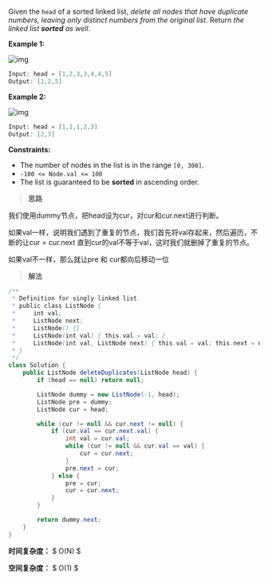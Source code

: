 Given the `head` of a sorted linked list, *delete all nodes that have duplicate numbers, leaving only distinct numbers from the original list*. Return *the linked list **sorted** as well*.

 

**Example 1:**

![img](https://assets.leetcode.com/uploads/2021/01/04/linkedlist1.jpg)

```java
Input: head = [1,2,3,3,4,4,5]
Output: [1,2,5]
```

**Example 2:**

![img](https://assets.leetcode.com/uploads/2021/01/04/linkedlist2.jpg)

```java
Input: head = [1,1,1,2,3]
Output: [2,3]
```

 

**Constraints:**

- The number of nodes in the list is in the range `[0, 300]`.
- `-100 <= Node.val <= 100`
- The list is guaranteed to be **sorted** in ascending order.



> **思路**

我们使用dummy节点，把head设为cur，对cur和cur.next进行判断。

如果val一样，说明我们遇到了重复的节点，我们首先将val存起来，然后遍历，不断的让cur = cur.next 直到cur的val不等于val，这时我们就删掉了重复的节点。

如果val不一样，那么就让pre 和 cur都向后移动一位



> **解法**

```java
/**
 * Definition for singly-linked list.
 * public class ListNode {
 *     int val;
 *     ListNode next;
 *     ListNode() {}
 *     ListNode(int val) { this.val = val; }
 *     ListNode(int val, ListNode next) { this.val = val; this.next = next; }
 * }
 */
class Solution {
    public ListNode deleteDuplicates(ListNode head) {
        if (head == null) return null;

        ListNode dummy = new ListNode(-1, head);
        ListNode pre = dummy;
        ListNode cur = head;

        while (cur != null && cur.next != null) {
            if (cur.val == cur.next.val) {
                int val = cur.val;
                while (cur != null && cur.val == val) {
                    cur = cur.next;
                }
                pre.next = cur;
            } else {
                pre = cur;
                cur = cur.next;
            }
        }

        return dummy.next;
    }
}
```

**时间复杂度：** $ O(N) $

**空间复杂度：** $ O(1) $